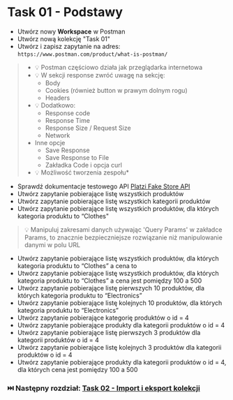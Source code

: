 # Task 01 - Podstawy

* Utwórz nowy **Workspace** w Postman
* Utwórz nową kolekcję "Task 01"
* Utwórz i zapisz zapytanie na adres: ```https://www.postman.com/product/what-is-postman/```

> * 💡 Postman częściowo działa jak przeglądarka internetowa 
> * 💡 W sekcji response zwróć uwagę na sekcję:
>   * Body
>   * Cookies (również button w prawym dolnym rogu)
>   * Headers
> * 💡 Dodatkowo: 
>   * Response code
>   * Response Time
>   * Response Size / Request Size
>   * Network
> * Inne opcje 
>   * Save Response
>   * Save Response to File
>   * Zakładka Code i opcja curl
> * 💡 Możliwość tworzenia zespołu*

* Sprawdź dokumentacje testowego API [Platzi Fake Store API](https://fakeapi.platzi.com/)
* Utwórz zapytanie pobierające listę wszystkich produktów
* Utwórz zapytanie pobierające listę wszystkich kategorii produktów
* Utwórz zapytanie pobierające listę wszystkich produktów, dla których kategoria produktu to “Clothes"

> 💡 Manipuluj zakresami danych używając 'Query Params' w zakładce Params, to znacznie bezpieczniejsze rozwiązanie niż
> manipulowanie danymi w polu URL

* Utwórz zapytanie pobierające listę wszystkich produktów, dla których kategoria produktu to “Clothes” a cena to
* Utwórz zapytanie pobierające listę wszystkich produktów, dla których kategoria produktu to “Clothes” a cena jest
  pomiędzy
  100 a 500
* Utwórz zapytanie pobierające listę pierwszych 10 produktów, dla których kategoria produktu to “Electronics”
* Utwórz zapytanie pobierające listę kolejnych 10 produktów, dla których kategoria produktu to “Electronics”
* Utwórz zapytanie pobierające kategorię produktów o id = 4
* Utwórz zapytanie pobierające produkty dla kategorii produktów o id = 4
* Utwórz zapytanie pobierające listę pierwszych 3 produktów dla kategorii produktów o id = 4
* Utwórz zapytanie pobierające listę kolejnych 3 produktów dla kategorii produktów o id = 4
* Utwórz zapytanie pobierające produkty dla kategorii produktów o id = 4, dla których cena jest pomiędzy 100
  a 500

### ⏭️ Następny rozdział: [Task 02 - Import i eksport kolekcji](02-task-import-export-kolekcji.md)
